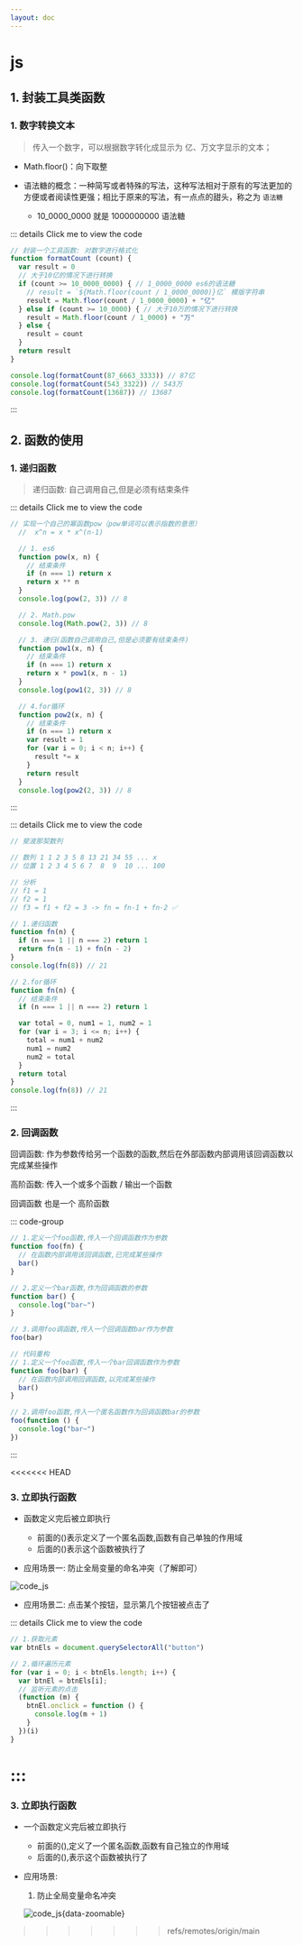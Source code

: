 ```yaml
---
layout: doc
---
```


# js

## 1. 封装工具类函数

### 1. 数字转换文本

  > 传入一个数字，可以根据数字转化成显示为 亿、万文字显示的文本；

  - Math.floor()：向下取整

  - 语法糖的概念：一种简写或者特殊的写法，这种写法相对于原有的写法更加的方便或者阅读性更强；相比于原来的写法，有一点点的甜头，称之为 `语法糖`
  
    - 10_0000_0000 就是 1000000000 语法糖

  ::: details Click me to view the code
  ```js
  // 封装一个工具函数: 对数字进行格式化
  function formatCount (count) {
    var result = 0
    // 大于10亿的情况下进行转换
    if (count >= 10_0000_0000) { // 1_0000_0000 es6的语法糖
      // result = `${Math.floor(count / 1_0000_0000)}亿` 模版字符串
      result = Math.floor(count / 1_0000_0000) + "亿"
    } else if (count >= 10_0000) { // 大于10万的情况下进行转换
      result = Math.floor(count / 1_0000) + "万"
    } else {
      result = count
    }
    return result
  }

  console.log(formatCount(87_6663_3333)) // 87亿
  console.log(formatCount(543_3322)) // 543万
  console.log(formatCount(13687)) // 13687
  ```
  :::

## 2. 函数的使用

### 1. 递归函数

  > 递归函数: 自己调用自己,但是必须有结束条件

  ::: details Click me to view the code
  ```js
  // 实现一个自己的幂函数pow（pow单词可以表示指数的意思）
    //  x^n = x * x^(n-1)

    // 1. es6
    function pow(x, n) {
      // 结束条件
      if (n === 1) return x
      return x ** n
    }
    console.log(pow(2, 3)) // 8

    // 2. Math.pow
    console.log(Math.pow(2, 3)) // 8

    // 3. 递归(函数自己调用自己,但是必须要有结束条件)
    function pow1(x, n) {
      // 结束条件
      if (n === 1) return x
      return x * pow1(x, n - 1)
    }
    console.log(pow1(2, 3)) // 8

    // 4.for循环
    function pow2(x, n) {
      // 结束条件
      if (n === 1) return x
      var result = 1
      for (var i = 0; i < n; i++) {
        result *= x
      }
      return result
    }
    console.log(pow2(2, 3)) // 8
  ```
  :::

  ::: details Click me to view the code
  ```js
  // 斐波那契数列
  
  // 数列 1 1 2 3 5 8 13 21 34 55 ... x
  // 位置 1 2 3 4 5 6 7  8  9  10 ... 100

  // 分析
  // f1 = 1
  // f2 = 1
  // f3 = f1 + f2 = 3 -> fn = fn-1 + fn-2 ✅

  // 1.递归函数
  function fn(n) {
    if (n === 1 || n === 2) return 1
    return fn(n - 1) + fn(n - 2)
  }
  console.log(fn(8)) // 21

  // 2.for循环
  function fn(n) {
    // 结束条件
    if (n === 1 || n === 2) return 1

    var total = 0, num1 = 1, num2 = 1
    for (var i = 3; i <= n; i++) {
      total = num1 + num2
      num1 = num2
      num2 = total
    }
    return total
  }
  console.log(fn(8)) // 21

  ```
  :::

### 2. 回调函数

  回调函数: 作为参数传给另一个函数的函数,然后在外部函数内部调用该回调函数以完成某些操作
  
  高阶函数: 传入一个或多个函数 / 输出一个函数
  
  回调函数 也是一个 高阶函数

  ::: code-group
  ```js
  // 1.定义一个foo函数,传入一个回调函数作为参数
  function foo(fn) {
    // 在函数内部调用该回调函数,已完成某些操作
    bar()
  }

  // 2.定义一个bar函数,作为回调函数的参数
  function bar() {
    console.log("bar~")
  }

  // 3.调用foo调函数,传入一个回调函数bar作为参数
  foo(bar)
  
  ```

  ```js
  // 代码重构
  // 1.定义一个foo函数,传入一个bar回调函数作为参数
  function foo(bar) {
    // 在函数内部调用回调函数,以完成某些操作
    bar()
  }

  // 2.调用foo函数,传入一个匿名函数作为回调函数bar的参数
  foo(function () {
    console.log("bar~")
  })
  ```
  ::: 

<<<<<<< HEAD

### 3. 立即执行函数
  
  - 函数定义完后被立即执行

    - 前面的()表示定义了一个匿名函数,函数有自己单独的作用域
    - 后面的()表示这个函数被执行了
  
  - 应用场景一: 防止全局变量的命名冲突（了解即可）

  ![code_js](/code_js_01.png)

  - 应用场景二: 点击某个按钮，显示第几个按钮被点击了

  ::: details Click me to view the code
  ```js
  // 1.获取元素
  var btnEls = document.querySelectorAll("button")

  // 2.循环遍历元素
  for (var i = 0; i < btnEls.length; i++) {
    var btnEl = btnEls[i];
    // 监听元素的点击
    (function (m) {
      btnEl.onclick = function () {
        console.log(m + 1)
      }
    })(i)
  }
  ```
  :::
=======
### 3. 立即执行函数

  - 一个函数定义完后被立即执行
    - 前面的(),定义了一个匿名函数,函数有自己独立的作用域
    - 后面的(),表示这个函数被执行了

  - 应用场景:
    
    1. 防止全局变量命名冲突

    ![code_js](/code_js_01.png){data-zoomable}
>>>>>>> refs/remotes/origin/main
